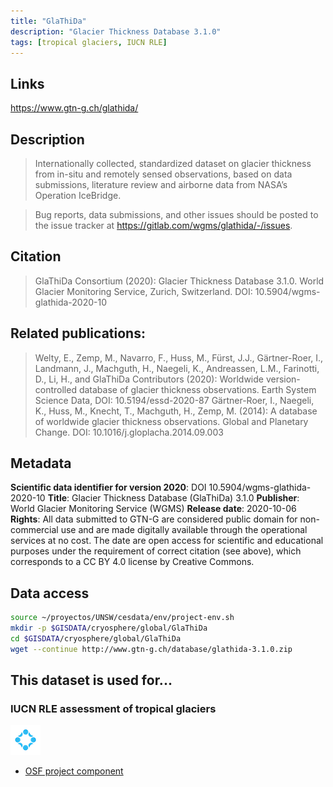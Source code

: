 ```yaml
---
title: "GlaThiDa"
description: "Glacier Thickness Database 3.1.0"
tags: [tropical glaciers, IUCN RLE]
---
```



## Links
https://www.gtn-g.ch/glathida/

## Description

> Internationally collected, standardized dataset on glacier thickness from in-situ and remotely sensed observations, based on data submissions, literature review and airborne data from NASA’s Operation IceBridge.

> Bug reports, data submissions, and other issues should be posted to the issue tracker at https://gitlab.com/wgms/glathida/-/issues.

## Citation

> GlaThiDa Consortium (2020): Glacier Thickness Database 3.1.0. World Glacier Monitoring Service, Zurich, Switzerland. DOI: 10.5904/wgms-glathida-2020-10

## Related publications:
> Welty, E., Zemp, M., Navarro, F., Huss, M., Fürst, J.J., Gärtner-Roer, I., Landmann, J., Machguth, H., Naegeli, K., Andreassen, L.M., Farinotti, D., Li, H., and GlaThiDa Contributors (2020): Worldwide version-controlled database of glacier thickness observations. Earth System Science Data, DOI: 10.5194/essd-2020-87
> Gärtner-Roer, I., Naegeli, K., Huss, M., Knecht, T., Machguth, H., Zemp, M. (2014): A database of worldwide glacier thickness observations. Global and Planetary Change. DOI: 10.1016/j.gloplacha.2014.09.003

## Metadata
**Scientific data identifier for version 2020**: DOI 10.5904/wgms-glathida-2020-10
**Title**: Glacier Thickness Database (GlaThiDa) 3.1.0
**Publisher**: World Glacier Monitoring Service (WGMS)
**Release date**: 2020-10-06
**Rights**: All data submitted to GTN-G are considered public domain for non-commercial use and are made digitally available through the operational services at no cost. The date are open access for scientific and educational purposes under the requirement of correct citation (see above), which corresponds to a CC BY 4.0 license by Creative Commons.

## Data access

```sh
source ~/proyectos/UNSW/cesdata/env/project-env.sh
mkdir -p $GISDATA/cryosphere/global/GlaThiDa
cd $GISDATA/cryosphere/global/GlaThiDa
wget --continue http://www.gtn-g.ch/database/glathida-3.1.0.zip
```


## This dataset is used for...

### IUCN RLE assessment of tropical glaciers 

![](/img/osf-logo.png) 

- [OSF project component](https://osf.io/432sb/)

